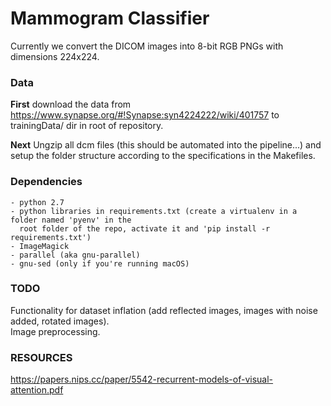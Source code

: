 # Mammogram Classifier

Currently we convert the DICOM images into 8-bit RGB PNGs with dimensions 224x224.

### Data

**First** download the data from https://www.synapse.org/#!Synapse:syn4224222/wiki/401757
to trainingData/ dir in root of repository.

**Next** Ungzip all dcm files (this should be automated into the pipeline...) and setup the 
folder structure according to the specifications in the Makefiles.

### Dependencies
	- python 2.7
	- python libraries in requirements.txt (create a virtualenv in a folder named 'pyenv' in the
      root folder of the repo, activate it and 'pip install -r requirements.txt')
	- ImageMagick
	- parallel (aka gnu-parallel)
	- gnu-sed (only if you're running macOS)


### TODO
Functionality for dataset inflation  (add reflected images, images with noise added, rotated images).  
Image preprocessing.  

### RESOURCES
https://papers.nips.cc/paper/5542-recurrent-models-of-visual-attention.pdf

